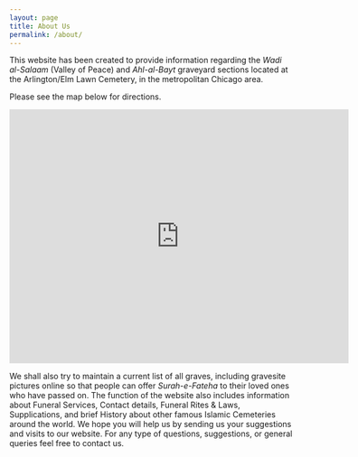 ```yaml
---
layout: page
title: About Us
permalink: /about/
---
```


This website has been created to provide information regarding the *Wadi al-Salaam* (Valley of Peace) and *Ahl-al-Bayt* graveyard sections located at the Arlington/Elm Lawn  Cemetery, in the metropolitan Chicago area. 

Please see the map below for directions.

<iframe src="https://www.google.com/maps/embed?pb=!1m18!1m12!1m3!1d2969.263590357713!2d-87.92789668483296!3d41.90869197147862!2m3!1f0!2f0!3f0!3m2!1i1024!2i768!4f13.1!3m3!1m2!1s0x880fb4afac3aba79%3A0x3ed1bb6aa301ce12!2sValley%20of%20Peace%20Shia%20Cemetery!5e0!3m2!1sen!2sus!4v1628910219765!5m2!1sen!2sus" width="600" height="450" style="border:0;" allowfullscreen="" loading="lazy"></iframe>

We shall also try to maintain a current list of all graves, including gravesite pictures online so that people can offer *Surah-e-Fateha* to their loved ones who have passed on. 
The function of the website also includes information about Funeral Services, Contact details, Funeral Rites & Laws, Supplications, and brief History about other famous Islamic Cemeteries around the world. 
We hope you will help us by sending us your suggestions and visits to our website. 
For any type of questions, suggestions, or general queries feel free to contact us.